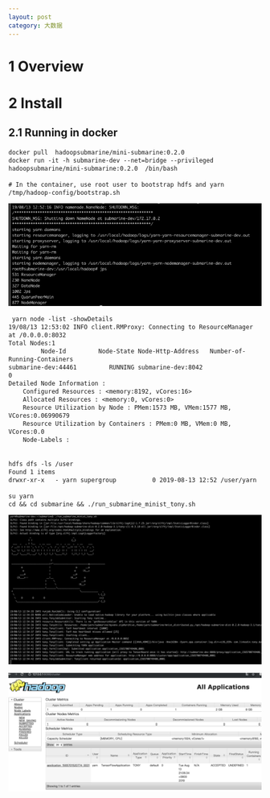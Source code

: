 ```yaml
---
layout: post
category: 大数据
---
```


# 1 Overview
# 2 Install
## 2.1 Running in docker

```
docker pull  hadoopsubmarine/mini-submarine:0.2.0
docker run -it -h submarine-dev --net=bridge --privileged hadoopsubmarine/mini-submarine:0.2.0  /bin/bash

# In the container, use root user to bootstrap hdfs and yarn
/tmp/hadoop-config/bootstrap.sh
```
![](/assets/img//15657007723669.jpg)


```
 yarn node -list -showDetails
19/08/13 12:53:02 INFO client.RMProxy: Connecting to ResourceManager at /0.0.0.0:8032
Total Nodes:1
         Node-Id	     Node-State	Node-Http-Address	Number-of-Running-Containers
submarine-dev:44461	        RUNNING	submarine-dev:8042	                           0
Detailed Node Information :
	Configured Resources : <memory:8192, vCores:16>
	Allocated Resources : <memory:0, vCores:0>
	Resource Utilization by Node : PMem:1573 MB, VMem:1577 MB, VCores:0.06990679
	Resource Utilization by Containers : PMem:0 MB, VMem:0 MB, VCores:0.0
	Node-Labels :
	
	
hdfs dfs -ls /user
Found 1 items
drwxr-xr-x   - yarn supergroup          0 2019-08-13 12:52 /user/yarn

su yarn
cd && cd submarine && ./run_submarine_minist_tony.sh
```
![](/assets/img//15657008990692.jpg)

![-w1330](/assets/img//15657016266974.jpg)

